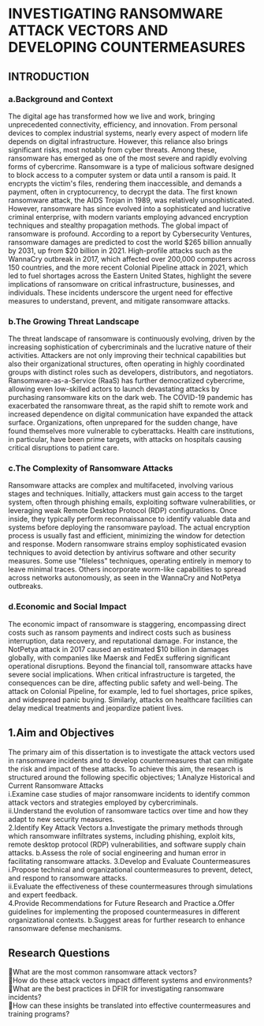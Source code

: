# INVESTIGATING RANSOMWARE ATTACK VECTORS AND DEVELOPING COUNTERMEASURES
## INTRODUCTION

### a.Background and Context
The digital age has transformed how we live and work, bringing unprecedented connectivity, efficiency, and innovation. From personal devices to complex industrial systems, nearly every aspect of modern life depends on digital infrastructure. However, this reliance also brings significant risks, most notably from cyber threats. Among these, ransomware has emerged as one of the most severe and rapidly evolving forms of cybercrime.
Ransomware is a type of malicious software designed to block access to a computer system or data until a ransom is paid. It encrypts the victim's files, rendering them inaccessible, and demands a payment, often in cryptocurrency, to decrypt the data. The first known ransomware attack, the AIDS Trojan in 1989, was relatively unsophisticated. However, ransomware has since evolved into a sophisticated and lucrative criminal enterprise, with modern variants employing advanced encryption techniques and stealthy propagation methods.
The global impact of ransomware is profound. According to a report by Cybersecurity Ventures, ransomware damages are predicted to cost the world $265 billion annually by 2031, up from $20 billion in 2021. High-profile attacks such as the WannaCry outbreak in 2017, which affected over 200,000 computers across 150 countries, and the more recent Colonial Pipeline attack in 2021, which led to fuel shortages across the Eastern United States, highlight the severe implications of ransomware on critical infrastructure, businesses, and individuals. These incidents underscore the urgent need for effective measures to understand, prevent, and mitigate ransomware attacks.

### b.The Growing Threat Landscape
The threat landscape of ransomware is continuously evolving, driven by the increasing sophistication of cybercriminals and the lucrative nature of their activities. Attackers are not only improving their technical capabilities but also their organizational structures, often operating in highly coordinated groups with distinct roles such as developers, distributors, and negotiators. Ransomware-as-a-Service (RaaS) has further democratized cybercrime, allowing even low-skilled actors to launch devastating attacks by purchasing ransomware kits on the dark web.
The COVID-19 pandemic has exacerbated the ransomware threat, as the rapid shift to remote work and increased dependence on digital communication have expanded the attack surface. Organizations, often unprepared for the sudden change, have found themselves more vulnerable to cyberattacks. Health care institutions, in particular, have been prime targets, with attacks on hospitals causing critical disruptions to patient care.

### c.The Complexity of Ransomware Attacks
Ransomware attacks are complex and multifaceted, involving various stages and techniques. Initially, attackers must gain access to the target system, often through phishing emails, exploiting software vulnerabilities, or leveraging weak Remote Desktop Protocol (RDP) configurations. Once inside, they typically perform reconnaissance to identify valuable data and systems before deploying the ransomware payload. The actual encryption process is usually fast and efficient, minimizing the window for detection and response.
Modern ransomware strains employ sophisticated evasion techniques to avoid detection by antivirus software and other security measures. Some use "fileless" techniques, operating entirely in memory to leave minimal traces. Others incorporate worm-like capabilities to spread across networks autonomously, as seen in the WannaCry and NotPetya outbreaks.

### d.Economic and Social Impact
The economic impact of ransomware is staggering, encompassing direct costs such as ransom payments and indirect costs such as business interruption, data recovery, and reputational damage. For instance, the NotPetya attack in 2017 caused an estimated $10 billion in damages globally, with companies like Maersk and FedEx suffering significant operational disruptions.
Beyond the financial toll, ransomware attacks have severe social implications. When critical infrastructure is targeted, the consequences can be dire, affecting public safety and well-being. The attack on Colonial Pipeline, for example, led to fuel shortages, price spikes, and widespread panic buying. Similarly, attacks on healthcare facilities can delay medical treatments and jeopardize patient lives.

## 1.Aim and Objectives
The primary aim of this dissertation is to investigate the attack vectors used in ransomware incidents and to develop countermeasures that can mitigate the risk and impact of these attacks. To achieve this aim, the research is structured around the following specific objectives;
1.Analyze Historical and Current Ransomware Attacks<br/> 
i.Examine case studies of major ransomware incidents to identify common attack vectors and strategies employed by cybercriminals.<br/> 
ii.Understand the evolution of ransomware tactics over time and how they adapt to new security measures.<br/> 
2.Identify Key Attack Vectors
a.Investigate the primary methods through which ransomware infiltrates systems, including phishing, exploit kits, remote desktop protocol (RDP) vulnerabilities, and software supply chain attacks.
b.Assess the role of social engineering and human error in facilitating ransomware attacks.
3.Develop and Evaluate Countermeasures
i.Propose technical and organizational countermeasures to prevent, detect, and respond to ransomware attacks.<br/> 
ii.Evaluate the effectiveness of these countermeasures through simulations and expert feedback.<br/> 
4.Provide Recommendations for Future Research and Practice
a.Offer guidelines for implementing the proposed countermeasures in different organizational contexts.
b.Suggest areas for further research to enhance ransomware defense mechanisms.

## Research Questions
What are the most common ransomware attack vectors? <br/> 
How do these attack vectors impact different systems and environments?<br/> 
What are the best practices in DFIR for investigating ransomware incidents?<br/> 
How can these insights be translated into effective countermeasures and training programs?

